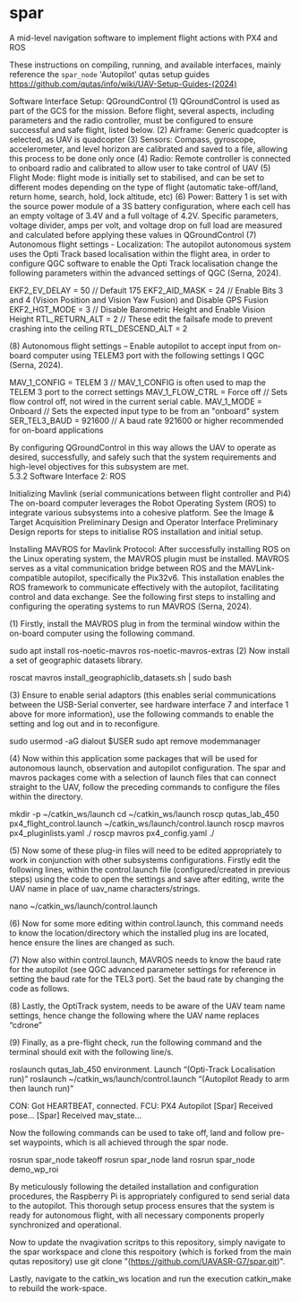 # spar
A mid-level navigation software to implement flight actions with PX4 and ROS

These instructions on compiling, running, and available interfaces, mainly reference the `spar_node` 'Autopilot' qutas setup guides https://github.com/qutas/info/wiki/UAV-Setup-Guides-(2024)

Software Interface Setup: QGroundControl 
(1)	QGroundControl is used as part of the GCS for the mission. Before flight, several aspects, including parameters and the radio controller, must be configured to ensure successful and safe flight, listed below.
(2)	Airframe: Generic quadcopter is selected, as UAV is quadcopter
(3)	Sensors: Compass, gyroscope, accelerometer, and level horizon are calibrated and saved to a file, allowing this process to be done only once
(4)	Radio: Remote controller is connected to onboard radio and calibrated to allow user to take control of UAV
(5)	Flight Mode: flight mode is initially set to stabilised, and can be set to different modes depending on the type of flight (automatic take-off/land, return home, search, hold, lock altitude, etc)
(6)	Power: Battery 1 is set with the source power module of a 3S battery configuration, where each cell has an empty voltage of 3.4V and a full voltage of 4.2V. Specific parameters, voltage divider, amps per volt, and voltage drop on full load are measured and calculated before applying these values in QGroundControl
(7)	Autonomous flight settings - Localization: The autopilot autonomous system uses the Opti Track based localisation within the flight area, in order to configure QGC software to enable the Opti Track localisation change the following parameters within the advanced settings of QGC (Serna, 2024).

EKF2_EV_DELAY = 50  // Default 175
EKF2_AID_MASK = 24  // Enable Bits 3 and 4 (Vision Position and Vision Yaw Fusion) and Disable GPS Fusion
EKF2_HGT_MODE = 3   // Disable Barometric Height and Enable Vision Height
RTL_RETURN_ALT = 2  // These edit the failsafe mode to prevent crashing into the ceiling
RTL_DESCEND_ALT = 2

(8)	Autonomous flight settings – Enable autopilot to accept input from on-board computer using TELEM3 port with the following settings I QGC (Serna, 2024).

MAV_1_CONFIG = TELEM 3 // MAV_1_CONFIG is often used to map the TELEM 3 port to the correct settings
MAV_1_FLOW_CTRL = Force off // Sets flow control off, not wired in the current serial cable.
MAV_1_MODE = Onboard   // Sets the expected input type to be from an "onboard" system
SER_TEL3_BAUD = 921600 // A baud rate 921600 or higher recommended for on-board applications

By configuring QGroundControl in this way allows the UAV to operate as desired, successfully, and safely such that the system requirements and high-level objectives for this subsystem are met.  
5.3.2 Software Interface 2: ROS 

Initializing Mavlink (serial communications between flight controller and Pi4)
The on-board computer leverages the Robot Operating System (ROS) to integrate various subsystems into a cohesive platform. See the Image & Target Acquisition Preliminary Design and Operator Interface Preliminary Design reports for steps to initialise ROS installation and initial setup. 

Installing MAVROS for Mavlink Protocol:
After successfully installing ROS on the Linux operating system, the MAVROS plugin must be installed. MAVROS serves as a vital communication bridge between ROS and the MAVLink-compatible autopilot, specifically the Pix32v6. This installation enables the ROS framework to communicate effectively with the autopilot, facilitating control and data exchange. See the following first steps to installing and configuring the operating systems to run MAVROS (Serna, 2024).

(1)	Firstly, install the MAVROS plug in from the terminal window within the on-board computer using the following command. 

sudo apt install ros-noetic-mavros ros-noetic-mavros-extras
(2)	Now install a set of geographic datasets library. 

roscat mavros install_geographiclib_datasets.sh | sudo bash

(3)	Ensure to enable serial adaptors (this enables serial communications between the USB-Serial converter, see hardware interface 7 and interface 1 above for more information), use the following commands to enable the setting and log out and in to reconfigure. 

sudo usermod -aG dialout $USER 
sudo apt remove modemmanager

(4)	Now within this application some packages that will be used for autonomous launch, observation and autopilot configuration. The spar and mavros packages come with a selection of launch files that can connect straight to the UAV, follow the preceding commands to configure the files within the directory. 

mkdir -p ~/catkin_ws/launch
cd ~/catkin_ws/launch
roscp qutas_lab_450 px4_flight_control.launch ~/catkin_ws/launch/control.launch
roscp mavros px4_pluginlists.yaml ./
roscp mavros px4_config.yaml ./

(5)	Now some of these plug-in files will need to be edited appropriately to work in conjunction with other subsystems configurations. Firstly edit the following lines, within the control.launch file (configured/created in previous steps) using the code to open the settings and save after editing, write the UAV name in place of uav_name characters/strings.

nano ~/catkin_ws/launch/control.launch
<arg name="uav_name" default="uav" />

(6)	Now for some more editing within control.launch, this command needs to know the location/directory which the installed plug ins are located, hence ensure the lines are changed as such. 

<arg name="pluginlists_yaml" value="/home/USERNAME/catkin_ws/launch/px4_pluginlists.yaml" />
<arg name="config_yaml" value="/home/USERNAME/catkin_ws/launch/px4_config.yaml" />

(7)	Now also within control.launch, MAVROS needs to know the baud rate for the autopilot (see QGC advanced parameter settings for reference in setting the baud rate for the TEL3 port). Set the baud rate by changing the code as follows.

<arg name="fcu_url" default="/dev/ttyACM0:57600" />
<arg name="fcu_url" default="/dev/ttyUSB0:921600" />

(8)	Lastly, the OptiTrack system, needs to be aware of the UAV team name settings, hence change the following where the UAV name replaces “cdrone”

<arg name="vrpn_object_name" default="cdrone" />

(9)	Finally, as a pre-flight check, run the following command and the terminal should exit with the following line/s. 

roslaunch qutas_lab_450 environment. Launch “(Opti-Track Localisation run)”
roslaunch ~/catkin_ws/launch/control.launch “(Autopilot Ready to arm then launch run)”

CON: Got HEARTBEAT, connected. FCU: PX4 Autopilot
[Spar] Received pose...
[Spar] Received mav_state...

Now the following commands can be used to take off, land and follow pre-set waypoints, which is all achieved through the spar node. 

rosrun spar_node takeoff
rosrun spar_node land
rosrun spar_node demo_wp_roi

By meticulously following the detailed installation and configuration procedures, the Raspberry Pi is appropriately configured to send serial data to the autopilot. This thorough setup process ensures that the system is ready for autonomous flight, with all necessary components properly synchronized and operational.

Now to update the nvagivation scritps to this repository, simply navigate to the spar workspace and clone this respoitory (which is forked from the main qutas repository) use git clone "(https://github.com/UAVASR-G7/spar.git)". 

Lastly, navigate to the catkin_ws location and run the execution catkin_make to rebuild the work-space. 


